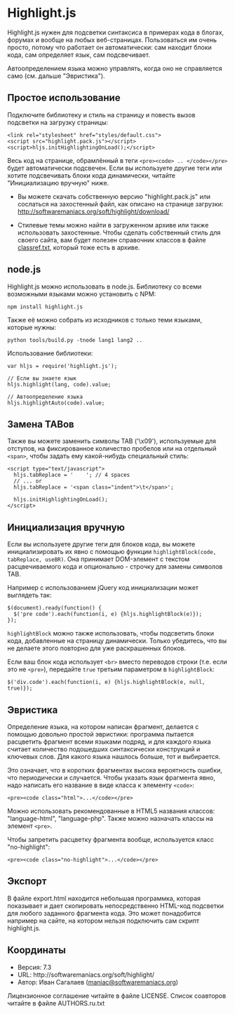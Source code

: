 <h1 id="highlight.js">Highlight.js</h1>

<p>Highlight.js нужен для подсветки синтаксиса в примерах кода в блогах,
форумах и вообще на любых веб-страницах. Пользоваться им очень просто,
потому что работает он автоматически: сам находит блоки кода, сам
определяет язык, сам подсвечивает.</p>

<p>Автоопределением языка можно управлять, когда оно не справляется само (см.
дальше "Эвристика").</p>

<h2 id="%D0%9F%D1%80%D0%BE%D1%81%D1%82%D0%BE%D0%B5-%D0%B8%D1%81%D0%BF%D0%BE%D0%BB%D1%8C%D0%B7%D0%BE%D0%B2%D0%B0%D0%BD%D0%B8%D0%B5">Простое использование</h2>

<p>Подключите библиотеку и стиль на страницу и повесть вызов подсветки на
загрузку страницы:</p>

<pre><code class="html">&lt;link rel="stylesheet" href="styles/default.css"&gt;
&lt;script src="highlight.pack.js"&gt;&lt;/script&gt;
&lt;script&gt;hljs.initHighlightingOnLoad();&lt;/script&gt;
</code></pre>

<p>Весь код на странице, обрамлённый в теги <code>&lt;pre&gt;&lt;code&gt; .. &lt;/code&gt;&lt;/pre&gt;</code>
будет автоматически подсвечен. Если вы используете другие теги или хотите
подсвечивать блоки кода динамически, читайте "Инициализацию вручную" ниже.</p>

<ul>
<li><p>Вы можете скачать собственную версию "highlight.pack.js" или сослаться
на захостенный файл, как описано на странице загрузки:
<a href="http://softwaremaniacs.org/soft/highlight/download/">http://softwaremaniacs.org/soft/highlight/download/</a></p></li>
<li><p>Стилевые темы можно найти в загруженном архиве или также использовать
захостенные. Чтобы сделать собственный стиль для своего сайта, вам
будет полезен справочник классов в файле <a href="http://github.com/isagalaev/highlight.js/blob/master/classref.txt">classref.txt</a>, который тоже
есть в архиве.</p></li>
</ul>

<h2 id="node.js">node.js</h2>

<p>Highlight.js можно использовать в node.js. Библиотеку со всеми возможными языками можно
установить с NPM:</p>

<pre><code>npm install highlight.js
</code></pre>

<p>Также её можно собрать из исходников с только теми языками, которые нужны:</p>

<pre><code>python tools/build.py -tnode lang1 lang2 ..
</code></pre>

<p>Использование библиотеки:</p>

<pre><code class="javascript">var hljs = require('highlight.js');

// Если вы знаете язык
hljs.highlight(lang, code).value;

// Автоопределение языка
hljs.highlightAuto(code).value;
</code></pre>

<h2 id="%D0%97%D0%B0%D0%BC%D0%B5%D0%BD%D0%B0-tab%D0%BE%D0%B2">Замена TABов</h2>

<p>Также вы можете заменить символы TAB ('\x09'), используемые для отступов, на
фиксированное количество пробелов или на отдельный <code>&lt;span&gt;</code>, чтобы задать ему
какой-нибудь специальный стиль:</p>

<pre><code class="html">&lt;script type="text/javascript"&gt;
  hljs.tabReplace = '    '; // 4 spaces
  // ... or
  hljs.tabReplace = '&lt;span class="indent"&gt;\t&lt;/span&gt;';

  hljs.initHighlightingOnLoad();
&lt;/script&gt;
</code></pre>

<h2 id="%D0%98%D0%BD%D0%B8%D1%86%D0%B8%D0%B0%D0%BB%D0%B8%D0%B7%D0%B0%D1%86%D0%B8%D1%8F-%D0%B2%D1%80%D1%83%D1%87%D0%BD%D1%83%D1%8E">Инициализация вручную</h2>

<p>Если вы используете другие теги для блоков кода, вы можете инициализировать их
явно с помощью функции <code>highlightBlock(code, tabReplace, useBR)</code>. Она принимает
DOM-элемент с текстом расцвечиваемого кода и опционально - строчку для замены
символов TAB.</p>

<p>Например с использованием jQuery код инициализации может выглядеть так:</p>

<pre><code class="javascript">$(document).ready(function() {
  $('pre code').each(function(i, e) {hljs.highlightBlock(e)});
});
</code></pre>

<p><code>highlightBlock</code> можно также использовать, чтобы подсветить блоки кода,
добавленные на страницу динамически. Только убедитесь, что вы не делаете этого
повторно для уже раскрашенных блоков.</p>

<p>Если ваш блок кода использует <code>&lt;br&gt;</code> вместо переводов строки (т.е. если это не
<code>&lt;pre&gt;</code>), передайте <code>true</code> третьим параметром в <code>highlightBlock</code>:</p>

<pre><code class="javascript">$('div.code').each(function(i, e) {hljs.highlightBlock(e, null, true)});
</code></pre>

<h2 id="%D0%AD%D0%B2%D1%80%D0%B8%D1%81%D1%82%D0%B8%D0%BA%D0%B0">Эвристика</h2>

<p>Определение языка, на котором написан фрагмент, делается с помощью
довольно простой эвристики: программа пытается расцветить фрагмент всеми
языками подряд, и для каждого языка считает количество подошедших
синтаксически конструкций и ключевых слов. Для какого языка нашлось больше,
тот и выбирается.</p>

<p>Это означает, что в коротких фрагментах высока вероятность ошибки, что
периодически и случается. Чтобы указать язык фрагмента явно, надо написать
его название в виде класса к элементу <code>&lt;code&gt;</code>:</p>

<pre><code class="html">&lt;pre&gt;&lt;code class="html"&gt;...&lt;/code&gt;&lt;/pre&gt;
</code></pre>

<p>Можно использовать рекомендованные в HTML5 названия классов:
"language-html", "language-php". Также можно назначать классы на элемент
<code>&lt;pre&gt;</code>.</p>

<p>Чтобы запретить расцветку фрагмента вообще, используется класс "no-highlight":</p>

<pre><code class="html">&lt;pre&gt;&lt;code class="no-highlight"&gt;...&lt;/code&gt;&lt;/pre&gt;
</code></pre>

<h2 id="%D0%AD%D0%BA%D1%81%D0%BF%D0%BE%D1%80%D1%82">Экспорт</h2>

<p>В файле export.html находится небольшая программка, которая показывает и дает
скопировать непосредственно HTML-код подсветки для любого заданного фрагмента кода.
Это может понадобится например на сайте, на котором нельзя подключить сам скрипт
highlight.js.</p>

<h2 id="%D0%9A%D0%BE%D0%BE%D1%80%D0%B4%D0%B8%D0%BD%D0%B0%D1%82%D1%8B">Координаты</h2>

<ul>
<li>Версия: 7.3</li>
<li>URL:    http://softwaremaniacs.org/soft/highlight/</li>
<li>Автор:  Иван Сагалаев (<a href="&#109;&#x61;&#105;&#x6c;&#116;&#x6f;:&#109;&#x61;&#110;&#x69;&#97;&#x63;&#64;&#x73;o&#102;&#x74;&#119;&#x61;&#114;&#x65;&#109;&#x61;&#x6e;&#105;&#x61;&#99;&#x73;&#46;&#x6f;r&#103;">&#109;&#x61;&#110;&#x69;&#97;&#x63;&#64;&#x73;o&#102;&#x74;&#119;&#x61;&#114;&#x65;&#109;&#x61;&#x6e;&#105;&#x61;&#99;&#x73;&#46;&#x6f;r&#103;</a>)</li>
</ul>

<p>Лицензионное соглашение читайте в файле LICENSE.
Список соавторов читайте в файле AUTHORS.ru.txt</p>
